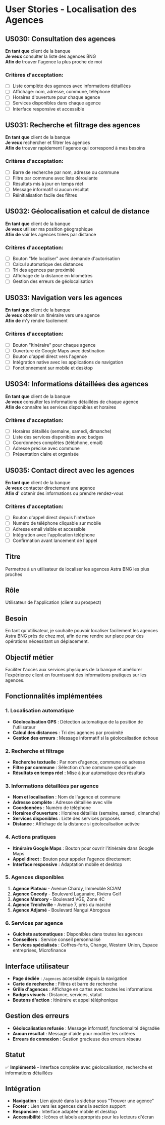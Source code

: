 # User Stories - Localisation des Agences

## US030: Consultation des agences
**En tant que** client de la banque  
**Je veux** consulter la liste des agences BNG  
**Afin de** trouver l'agence la plus proche de moi

### Critères d'acceptation:
- [ ] Liste complète des agences avec informations détaillées
- [ ] Affichage: nom, adresse, commune, téléphone
- [ ] Horaires d'ouverture pour chaque agence
- [ ] Services disponibles dans chaque agence
- [ ] Interface responsive et accessible

## US031: Recherche et filtrage des agences
**En tant que** client de la banque  
**Je veux** rechercher et filtrer les agences  
**Afin de** trouver rapidement l'agence qui correspond à mes besoins

### Critères d'acceptation:
- [ ] Barre de recherche par nom, adresse ou commune
- [ ] Filtre par commune avec liste déroulante
- [ ] Résultats mis à jour en temps réel
- [ ] Message informatif si aucun résultat
- [ ] Réinitialisation facile des filtres

## US032: Géolocalisation et calcul de distance
**En tant que** client de la banque  
**Je veux** utiliser ma position géographique  
**Afin de** voir les agences triées par distance

### Critères d'acceptation:
- [ ] Bouton "Me localiser" avec demande d'autorisation
- [ ] Calcul automatique des distances
- [ ] Tri des agences par proximité
- [ ] Affichage de la distance en kilomètres
- [ ] Gestion des erreurs de géolocalisation

## US033: Navigation vers les agences
**En tant que** client de la banque  
**Je veux** obtenir un itinéraire vers une agence  
**Afin de** m'y rendre facilement

### Critères d'acceptation:
- [ ] Bouton "Itinéraire" pour chaque agence
- [ ] Ouverture de Google Maps avec destination
- [ ] Bouton d'appel direct vers l'agence
- [ ] Intégration native avec les applications de navigation
- [ ] Fonctionnement sur mobile et desktop

## US034: Informations détaillées des agences
**En tant que** client de la banque  
**Je veux** consulter les informations détaillées de chaque agence  
**Afin de** connaître les services disponibles et horaires

### Critères d'acceptation:
- [ ] Horaires détaillés (semaine, samedi, dimanche)
- [ ] Liste des services disponibles avec badges
- [ ] Coordonnées complètes (téléphone, email)
- [ ] Adresse précise avec commune
- [ ] Présentation claire et organisée

## US035: Contact direct avec les agences
**En tant que** client de la banque  
**Je veux** contacter directement une agence  
**Afin d'** obtenir des informations ou prendre rendez-vous

### Critères d'acceptation:
- [ ] Bouton d'appel direct depuis l'interface
- [ ] Numéro de téléphone cliquable sur mobile
- [ ] Adresse email visible et accessible
- [ ] Intégration avec l'application téléphone
- [ ] Confirmation avant lancement de l'appel

## Titre
Permettre à un utilisateur de localiser les agences Astra BNG les plus proches

## Rôle
Utilisateur de l'application (client ou prospect)

## Besoin
En tant qu'utilisateur, je souhaite pouvoir localiser facilement les agences Astra BNG près de chez moi, afin de me rendre sur place pour des opérations nécessitant un déplacement.

## Objectif métier
Faciliter l'accès aux services physiques de la banque et améliorer l'expérience client en fournissant des informations pratiques sur les agences.

## Fonctionnalités implémentées

### 1. Localisation automatique
- **Géolocalisation GPS** : Détection automatique de la position de l'utilisateur
- **Calcul des distances** : Tri des agences par proximité
- **Gestion des erreurs** : Message informatif si la géolocalisation échoue

### 2. Recherche et filtrage
- **Recherche textuelle** : Par nom d'agence, commune ou adresse
- **Filtre par commune** : Sélection d'une commune spécifique
- **Résultats en temps réel** : Mise à jour automatique des résultats

### 3. Informations détaillées par agence
- **Nom et localisation** : Nom de l'agence et commune
- **Adresse complète** : Adresse détaillée avec ville
- **Coordonnées** : Numéro de téléphone
- **Horaires d'ouverture** : Horaires détaillés (semaine, samedi, dimanche)
- **Services disponibles** : Liste des services proposés
- **Distance** : Affichage de la distance si géolocalisation activée

### 4. Actions pratiques
- **Itinéraire Google Maps** : Bouton pour ouvrir l'itinéraire dans Google Maps
- **Appel direct** : Bouton pour appeler l'agence directement
- **Interface responsive** : Adaptation mobile et desktop

### 5. Agences disponibles
1. **Agence Plateau** - Avenue Chardy, Immeuble SCIAM
2. **Agence Cocody** - Boulevard Lagunaire, Riviera Golf
3. **Agence Marcory** - Boulevard VGE, Zone 4C
4. **Agence Treichville** - Avenue 7, près du marché
5. **Agence Adjamé** - Boulevard Nangui Abrogoua

### 6. Services par agence
- **Guichets automatiques** : Disponibles dans toutes les agences
- **Conseillers** : Service conseil personnalisé
- **Services spécialisés** : Coffres-forts, Change, Western Union, Espace entreprises, Microfinance

## Interface utilisateur
- **Page dédiée** : `/agences` accessible depuis la navigation
- **Carte de recherche** : Filtres et barre de recherche
- **Grille d'agences** : Affichage en cartes avec toutes les informations
- **Badges visuels** : Distance, services, statut
- **Boutons d'action** : Itinéraire et appel téléphonique

## Gestion des erreurs
- **Géolocalisation refusée** : Message informatif, fonctionnalité dégradée
- **Aucun résultat** : Message d'aide pour modifier les critères
- **Erreurs de connexion** : Gestion gracieuse des erreurs réseau

## Statut
✅ **Implémenté** - Interface complète avec géolocalisation, recherche et informations détaillées

## Intégration
- **Navigation** : Lien ajouté dans la sidebar sous "Trouver une agence"
- **Footer** : Lien vers les agences dans la section support
- **Responsive** : Interface adaptée mobile et desktop
- **Accessibilité** : Icônes et labels appropriés pour les lecteurs d'écran
